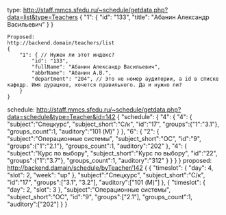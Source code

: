 type:
    http://staff.mmcs.sfedu.ru/~schedule/getdata.php?data=list&type=Teachers
    {
        "1": {
            "id": "133",
            "title": "Абанин Александр Васильевич"
        }
    }

    Proposed:
    http://backend.domain/teachers/list
    {
        "1": { // Нужен ли этот индекс?
            "id": "133",
            "fullName": "Абанин Александр Васильевич",
            "abbrName": "Абанин А.В.",
            "department": "204", // Это не номер аудитории, а id в списке кафедр. Имя дурацкое, хочется правильного. Да и нужно ли?
        }
    }

schedule:
    http://staff.mmcs.sfedu.ru/~schedule/getdata.php?data=schedule&type=Teacher&id=142
    {
        "schedule":
        {
            "4":
            {
                "4":
                {
                    "subject":"Спецкурс",
                    "subject_short":"С/к",
                    "id":"17",
                    "groups":{"1":"3.1"},
                    "groups_count":1,
                    "auditory":"101 (М)"
                }
            },
            "6":
            {
                "2":
                {
                    "subject":"Операционные системы",
                    "subject_short":"ОС",
                    "id":"9",
                    "groups":{"1":"2.1"},
                    "groups_count":1,
                    "auditory":"202"
                },
                "4":
                {
                    "subject":"Курс по выбору",
                    "subject_short":"Курс по выбору",
                    "id":"22",
                    "groups":{"1":"3.7"},
                    "groups_count":1,
                    "auditory":"312"
                }
            }
        }
    }
    proposed:
    http://backend.damain/schedule/byTeacher/142
    {
        {
            "timeslot":
            {
                "day": 4,
                "slot": 2,
                "week": "up"
            },
            "subject":"Спецкурс",
            "subject_short":"С/к",
            "id":"17",
            "groups":["3.1", "3.2"],
            "auditory":["101 (М)"]
        },
        {
            "timeslot":
            {
                "day": 2,
                "slot": 3
            },
            "subject":"Операционные системы",
            "subject_short":"ОС",
            "id":"9",
            "groups":["2.1"],
            "groups_count":1,
            "auditory":["202"]
        }
    }
